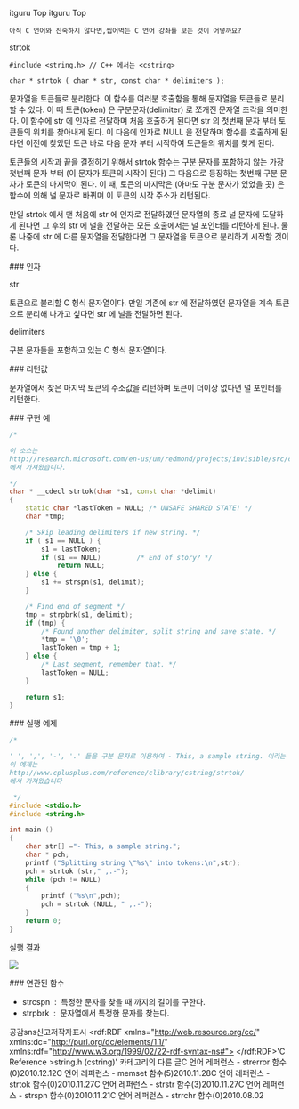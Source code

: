 itguru Top itguru Top

```warning
아직 C 언어와 친숙하지 않다면,씹어먹는 C 언어 강좌를 보는 것이 어떻까요?

```

strtok
```info
#include <string.h> // C++ 에서는 <cstring>

char * strtok ( char * str, const char * delimiters );
```


문자열을 토큰들로 분리한다.
이 함수를 여러분 호출함을 통해 문자열을 토큰들로 분리할 수 있다. 이 때 토큰(token) 은 구분문자(delimiter) 로 쪼개진 문자열 조각을 의미한다. 이 함수에 str 에 인자로 전달하며 처음 호출하게 된다면 str 의 첫번째 문자 부터 토큰들의 위치를 찾아내게 된다. 이 다음에 인자로 NULL 을 전달하며 함수를 호출하게 된다면 이전에 찾았던 토큰 바로 다음 문자 부터 시작하여 토큰들의 위치를 찾게 된다.

토큰들의 시작과 끝을 결정하기 위해서 strtok 함수는 구분 문자를 포함하지 않는 가장 첫번째 문자 부터 (이 문자가 토큰의 시작이 된다) 그 다음으로 등장하는 첫번째 구분 문자가 토큰의 마지막이 된다. 이 때, 토큰의 마지막은 (아마도 구분 문자가 있었을 곳) 은 함수에 의해 널 문자로 바뀌며 이 토큰의 시작 주소가 리턴된다.

만일 strtok 에서 맨 처음에 str 에 인자로 전달하였던 문자열의 종료 널 문자에 도달하게 된다면 그 후의 str 에 널을 전달하는 모든 호출에서는 널 포인터를 리턴하게 된다. 물론 나중에 str 에 다른 문자열을 전달한다면 그 문자열을 토큰으로 분리하기 시작할 것이다.

### 인자

str

토큰으로 불리할 C 형식 문자열이다. 만일 기존에 str 에 전달하였던 문자열을 계속 토큰으로 분리해 나가고 싶다면 str 에 널을 전달하면 된다.

delimiters

구분 문자들을 포함하고 있는 C 형식 문자열이다.

### 리턴값

문자열에서 찾은 마지막 토큰의 주소값을 리턴하며 토큰이 더이상 없다면 널 포인터를 리턴한다.

### 구현 예

```cpp
/*

이 소스는
http://research.microsoft.com/en-us/um/redmond/projects/invisible/src/crt/strtok.c.htm
에서 가져왔습니다.

*/
char * __cdecl strtok(char *s1, const char *delimit)
{
    static char *lastToken = NULL; /* UNSAFE SHARED STATE! */
    char *tmp;

    /* Skip leading delimiters if new string. */
    if ( s1 == NULL ) {
        s1 = lastToken;
        if (s1 == NULL)         /* End of story? */
            return NULL;
    } else {
        s1 += strspn(s1, delimit);
    }

    /* Find end of segment */
    tmp = strpbrk(s1, delimit);
    if (tmp) {
        /* Found another delimiter, split string and save state. */
        *tmp = '\0';
        lastToken = tmp + 1;
    } else {
        /* Last segment, remember that. */
        lastToken = NULL;
    }

    return s1;
}
```


### 실행 예제

```cpp
/*

' ', ',', '-', '.' 들을 구분 문자로 이용하여 - This, a sample string. 이라는 문자열을 토큰들로 분리한다.
이 예제는
http://www.cplusplus.com/reference/clibrary/cstring/strtok/
에서 가져왔습니다

 */
#include <stdio.h>
#include <string.h>

int main ()
{
    char str[] ="- This, a sample string.";
    char * pch;
    printf ("Splitting string \"%s\" into tokens:\n",str);
    pch = strtok (str," ,.-");
    while (pch != NULL)
    {
        printf ("%s\n",pch);
        pch = strtok (NULL, " ,.-");
    }
    return 0;
}
```


실행 결과

![](http://img1.daumcdn.net/thumb/R1920x0/?fname=http%3A%2F%2Fcfile30.uf.tistory.com%2Fimage%2F1415910C4CF0E82149948F)


### 연관된 함수

* strcspn  :  특정한 문자를 찾을 때 까지의 길이를 구한다.
* strpbrk  :  문자열에서 특정한 문자를 찾는다.


공감sns신고저작자표시	<rdf:RDF xmlns="http://web.resource.org/cc/" xmlns:dc="http://purl.org/dc/elements/1.1/" xmlns:rdf="http://www.w3.org/1999/02/22-rdf-syntax-ns#">		<Work rdf:about="">			<license rdf:resource="http://creativecommons.org/licenses/by-fr/2.0/kr/" />		</Work>		<License rdf:about="http://creativecommons.org/licenses/by-fr/">			<permits rdf:resource="http://web.resource.org/cc/Reproduction"/>			<permits rdf:resource="http://web.resource.org/cc/Distribution"/>			<requires rdf:resource="http://web.resource.org/cc/Notice"/>			<requires rdf:resource="http://web.resource.org/cc/Attribution"/>			<permits rdf:resource="http://web.resource.org/cc/DerivativeWorks"/>		</License>	</rdf:RDF>'C Reference >string.h (cstring)' 카테고리의 다른 글C 언어 레퍼런스 - strerror 함수(0)2010.12.12C 언어 레퍼런스 - memset 함수(5)2010.11.28C 언어 레퍼런스 - strtok 함수(0)2010.11.27C 언어 레퍼런스 - strstr 함수(3)2010.11.27C 언어 레퍼런스 - strspn 함수(0)2010.11.21C 언어 레퍼런스 - strrchr 함수(0)2010.08.02

